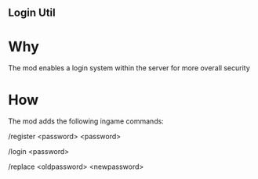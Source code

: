 Login Util
----------

Why
===
The mod enables a login system within the server for more overall security

How
===
The mod adds the following ingame commands:

/register \<password\> \<password\>

/login \<password\>

/replace \<oldpassword\> \<newpassword\>

